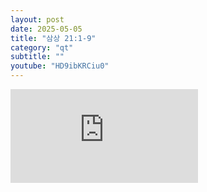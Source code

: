 ```yaml
---
layout: post
date: 2025-05-05
title: "삼상 21:1-9"
category: "qt"
subtitle: ""
youtube: "HD9ibKRCiu0"
---
```


<div class="youtube margin-large">
    <iframe src="https://www.youtube.com/embed/HD9ibKRCiu0" title="YouTube video player" frameborder="0" allow="accelerometer; autoplay; clipboard-write; encrypted-media; gyroscope; picture-in-picture; web-share" allowfullscreen></iframe>
</div>

